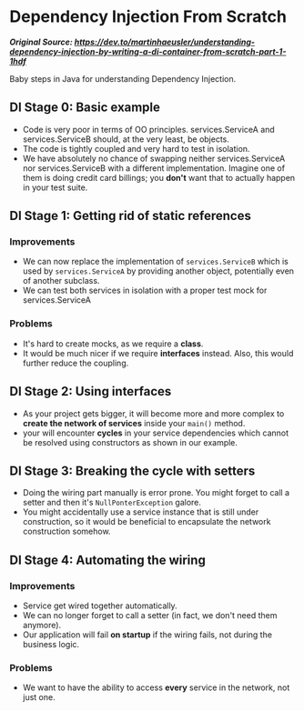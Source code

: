 # Dependency Injection From Scratch

___Original Source: https://dev.to/martinhaeusler/understanding-dependency-injection-by-writing-a-di-container-from-scratch-part-1-1hdf___ 

Baby steps in Java for understanding Dependency Injection.

## DI Stage 0: Basic example

* Code is very poor in terms of OO principles. services.ServiceA and services.ServiceB should, at the very least, be
objects.
* The code is tightly coupled and very hard to test in isolation.
* We have absolutely no chance of swapping neither services.ServiceA nor services.ServiceB with a different
implementation. Imagine one of them is doing credit card billings; you **don't** want that to actually happen in your 
test suite.
  
## DI Stage 1: Getting rid of static references

### Improvements

* We can now replace the implementation of `services.ServiceB` which is used by `services.ServiceA` by providing another 
object, potentially even of another subclass.
* We can test both services in isolation with a proper test mock for services.ServiceA

### Problems

* It's hard to create mocks, as we require a __class__.
* It would be much nicer if we require __interfaces__ instead. Also, this would further reduce the coupling.

## DI Stage 2: Using interfaces

* As your project gets bigger, it will become more and more complex to __create the network of services__ inside your
`main()` method.
* your will encounter __cycles__ in your service dependencies which cannot be resolved using constructors as shown in
our example.
  
## DI Stage 3: Breaking the cycle with setters

* Doing the wiring part manually is error prone. You might forget to call a setter and then it's `NullPonterException`
galore.
* You might accidentally use a service instance that is still under construction, so it would be beneficial to
encapsulate the network construction somehow.
  
## DI Stage 4: Automating the wiring

### Improvements

* Service get wired together automatically.
* We can no longer forget to call a setter (in fact, we don't need them anymore).
* Our application will fail __on startup__ if the wiring fails, not during the business logic.

### Problems

* We want to have the ability to access __every__ service in the network, not just one.
  
